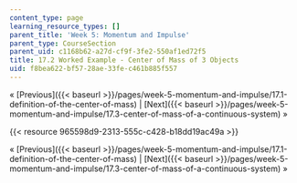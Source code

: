 ```yaml
---
content_type: page
learning_resource_types: []
parent_title: 'Week 5: Momentum and Impulse'
parent_type: CourseSection
parent_uid: c1168b62-a27d-cf9f-3fe2-550af1ed72f5
title: 17.2 Worked Example - Center of Mass of 3 Objects
uid: f8bea622-bf57-28ae-33fe-c461b885f557
---
```


« [Previous]({{< baseurl >}}/pages/week-5-momentum-and-impulse/17.1-definition-of-the-center-of-mass) | [Next]({{< baseurl >}}/pages/week-5-momentum-and-impulse/17.3-center-of-mass-of-a-continuous-system) »

{{< resource 965598d9-2313-555c-c428-b18dd19ac49a >}}

« [Previous]({{< baseurl >}}/pages/week-5-momentum-and-impulse/17.1-definition-of-the-center-of-mass) | [Next]({{< baseurl >}}/pages/week-5-momentum-and-impulse/17.3-center-of-mass-of-a-continuous-system) »
